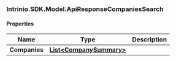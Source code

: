 [//]: # (CLASS:Intrinio.SDK.Model.ApiResponseCompaniesSearch)

[//]: # (KIND:object)

### Intrinio.SDK.Model.ApiResponseCompaniesSearch
#### Properties

[//]: # (START_DEFINITION)

Name | Type | Description
------------ | ------------- | -------------
**Companies** | [**List&lt;CompanySummary&gt;**](CompanySummary.md) |  &nbsp;

[//]: # (END_DEFINITION)


[//]: # (CONTAINED_CLASS:Intrinio.SDK.Model.CompanySummary)


